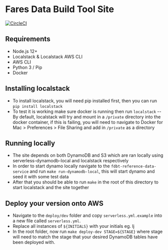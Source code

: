 # Fares Data Build Tool Site

[![CircleCI](https://circleci.com/bb/infinityworksconsulting/fdbt-site.svg?style=svg)](https://circleci.com/bb/infinityworksconsulting/fdbt-site)

## Requirements

-   Node.js 12+
-   Localstack & Localstack AWS CLI
-   AWS CLI
-   Python 3 / Pip
-   Docker

## Installing localstack

-   To install localstack, you will need pip installed first, then you can run `pip install localstack`
-   To test it is working make sure docker is running then run `localstack`
    -- By default, localstack will try and mount in a `/private` directory into the docker container, if this is failing, you will need to navigate to Docker for Mac > Preferences > File Sharing and add in `/private` as a directory

## Running locally

-   The site depends on both DynamoDB and S3 which are ran locally using serverless-dynamodb-local and localstack respectively
-   In order to start dynamo locally navigate to the `fdbt-reference-data-service` and run `make run-dynamodb-local`, this will start dynamo and seed it with some test data
-   After that you should be able to run `make` in the root of this directory to start localstack and the site together

## Deploy your version onto AWS

-   Navigate to the `deploy/dev` folder and copy `serverless.yml.example` into a new file called `serverless.yml`.
-   Replace all instances of `${INITIALS}` with your initials eg. lj
-   In the root folder, now run `make deploy-dev STAGE=${STAGE}` where stage will need to match the stage that your desired DynamoDB tables have been deployed with.
